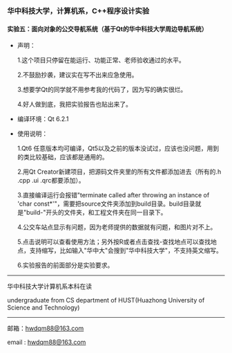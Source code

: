 ### 华中科技大学，计算机系，C++程序设计实验

#### 实验五：面向对象的公交导航系统（基于Qt的华中科技大学周边导航系统）

+ 声明：
  
  1.这个项目只停留在能运行、功能正常、老师验收通过的水平。
 
  2.不鼓励抄袭，建议实在写不出来应急使用。
  
  3.想要学Qt的同学就不用参考我的代码了，因为写的确实很烂。
  
  4.好人做到底，我把实验报告也贴出来了。

+ 编译环境：Qt 6.2.1

+ 使用说明：

  1.Qt6 任意版本均可编译，Qt5以及之前的版本没试过，应该也没问题，用到的类比较基础，应该都是通用的。
  
  2.用Qt Creator新建项目，把源码文件夹里的所有文件都添加进去（所有的.h .cpp .ui .qrc都要添加）。
  
  3.直接编译运行会报错"terminate called after throwing an instance of 'char const*'"，需要把source文件夹添加到build目录。build目录就是"build-"开头的文件夹，和工程文件夹在同一目录下。
  
  4.公交车站点显示有问题，因为老师提供的数据就有问题，和图片对不上。
  
  5.点击说明可以查看使用方法；另外按R或者点击查找-查找地点可以查找地点，支持缩写，比如输入"华中大"会搜到"华中科技大学"，不支持英文缩写。
  
  6.实验报告的前面部分是实验要求。

-------------------------------------------------------------------------------------

华中科技大学计算机系本科在读

undergraduate from CS department of HUST(Huazhong University of Science and Technology)

---------------------------------------------------------------------------------------

邮箱：hwdqm88@163.com

email : hwdqm88@163.com

<!---
hwdqm88/hwdqm88 is a ✨ special ✨ repository because its `README.md` (this file) appears on your GitHub profile.
You can click the Preview link to take a look at your changes.
--->
